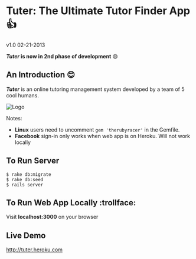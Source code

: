 # Tuter: The Ultimate Tutor Finder App :thumbsup:
v1.0 02-21-2013

**_Tuter_ is now in 2nd phase of development** :smile:

## An Introduction :blush:
**_Tuter_** is an online tutoring management system developed by a team of 5 cool humans.

![Logo](https://github.com/FaizLurman/tuter/blob/capybara/app/assets/images/T1.jpg?raw=true)

Notes: 

 - **Linux** users need to uncomment `gem 'therubyracer'` in the Gemfile. 
 - **Facebook** sign-in only works when web app is on Heroku. Will not work locally

## To Run Server 
```
$ rake db:migrate
$ rake db:seed
$ rails server
```

## To Run Web App Locally :trollface:
Visit **localhost:3000** on your browser

## Live Demo
http://tuter.heroku.com

